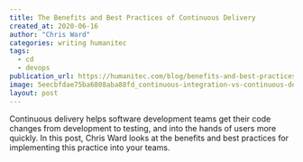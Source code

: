 ```yaml
---
title: The Benefits and Best Practices of Continuous Delivery
created_at: 2020-06-16
author: "Chris Ward"
categories: writing humanitec
tags: 
  - cd
  - devops
publication_url: https://humanitec.com/blog/benefits-and-best-practices-of-continuous-delivery
image: 5eecbfdae75ba6808aba88fd_continuous-integration-vs-continuous-delivery-vs-continuous-deployment-humanitec.png
layout: post
---
```

Continuous delivery helps software development teams get their code changes from development to testing, and into the hands of users more quickly. In this post, Chris Ward looks at the benefits and best practices for implementing this practice into your teams.